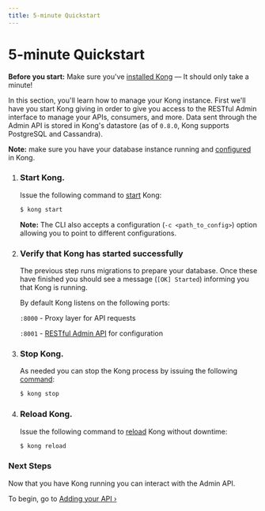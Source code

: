 ```yaml
---
title: 5-minute Quickstart
---
```


# 5-minute Quickstart

<div class="alert alert-warning">
  <strong>Before you start:</strong> Make sure you've <a href="/install/">installed Kong</a> &mdash; It should only take a minute!
</div>

In this section, you'll learn how to manage your Kong instance. First we'll have you start Kong giving in order to give you access to the RESTful Admin interface to manage your APIs, consumers, and more. Data sent through the Admin API is stored in Kong's datastore (as of `0.8.0`, Kong supports PostgreSQL and Cassandra).

**Note:** make sure you have your database instance running and [configured][configuration] in Kong.

1. ### Start Kong.

    Issue the following command to [start][CLI] Kong:

    ```bash
    $ kong start
    ```

    **Note:** The CLI also accepts a configuration (`-c <path_to_config>`) option allowing you to point to different configurations.

2. ### Verify that Kong has started successfully

    The previous step runs migrations to prepare your database.
    Once these have finished you should see a message (`[OK] Started`) informing you that Kong is running.

    By default Kong listens on the following ports:

    `:8000` - Proxy layer for API requests

    `:8001` - [RESTful Admin API][API] for configuration

3. ### Stop Kong.

    As needed you can stop the Kong process by issuing the following [command][CLI]:

    ```bash
    $ kong stop
    ```

4. ### Reload Kong.

    Issue the following command to [reload][CLI] Kong without downtime:

    ```bash
    $ kong reload
    ```

### Next Steps

Now that you have Kong running you can interact with the Admin API.

To begin, go to [Adding your API &rsaquo;][adding-your-api]

[CLI]: /{{page.kong_version}}/cli
[API]: /{{page.kong_version}}/admin-api
[configuration]: /{{page.kong_version}}/configuration
[adding-your-api]: /{{page.kong_version}}/getting-started/adding-your-api
